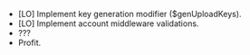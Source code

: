 * [LO] Implement key generation modifier ($genUploadKeys).
* [LO] Implement account middleware validations.
* ???
* Profit.
